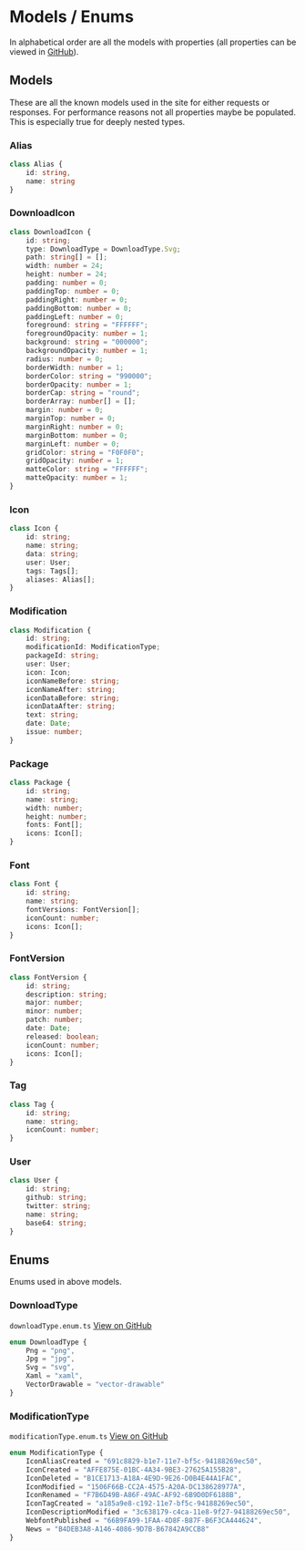 # Models / Enums

In alphabetical order are all the models with properties (all properties can be viewed in [GitHub](https://github.com/Templarian/MaterialDesign-Site/tree/master/src/app/shared/models)).

## Models

These are all the known models used in the site for either requests or responses. For performance reasons not all properties maybe be populated. This is especially true for deeply nested types.

### Alias

```typescript
class Alias {
    id: string,
    name: string
}
```

### DownloadIcon

```typescript
class DownloadIcon {
    id: string;
    type: DownloadType = DownloadType.Svg;
    path: string[] = [];
    width: number = 24;
    height: number = 24;
    padding: number = 0;
    paddingTop: number = 0;
    paddingRight: number = 0;
    paddingBottom: number = 0;
    paddingLeft: number = 0;
    foreground: string = "FFFFFF";
    foregroundOpacity: number = 1;
    background: string = "000000";
    backgroundOpacity: number = 1;
    radius: number = 0;
    borderWidth: number = 1;
    borderColor: string = "990000";
    borderOpacity: number = 1;
    borderCap: string = "round";
    borderArray: number[] = [];
    margin: number = 0;
    marginTop: number = 0;
    marginRight: number = 0;
    marginBottom: number = 0;
    marginLeft: number = 0;
    gridColor: string = "F0F0F0";
    gridOpacity: number = 1;
    matteColor: string = "FFFFFF";
    matteOpacity: number = 1;
}
```

### Icon

```typescript
class Icon {
    id: string;
    name: string;
    data: string;
    user: User;
    tags: Tags[];
    aliases: Alias[];
}
```

### Modification

```typescript
class Modification {
    id: string;
    modificationId: ModificationType;
    packageId: string;
    user: User;
    icon: Icon;
    iconNameBefore: string;
    iconNameAfter: string;
    iconDataBefore: string;
    iconDataAfter: string;
    text: string;
    date: Date;
    issue: number;
}
```

### Package

```typescript
class Package {
    id: string;
    name: string;
    width: number;
    height: number;
    fonts: Font[];
    icons: Icon[];
}
```

### Font

```typescript
class Font {
    id: string;
    name: string;
    fontVersions: FontVersion[];
    iconCount: number;
    icons: Icon[];
}
```

### FontVersion

```typescript
class FontVersion {
    id: string;
    description: string;
    major: number;
    minor: number;
    patch: number;
    date: Date;
    released: boolean;
    iconCount: number;
    icons: Icon[];
}
```

### Tag

```typescript
class Tag {
    id: string;
    name: string;
    iconCount: number;
}
```

### User

```typescript
class User {
    id: string;
    github: string;
    twitter: string;
    name: string;
    base64: string;
}
```

## Enums

Enums used in above models.

### DownloadType

`downloadType.enum.ts` [View on GitHub](https://github.com/Templarian/MaterialDesign-Site/blob/master/src/app/shared/enums/downloadType.enum.ts)

```typescript
enum DownloadType {
    Png = "png",
    Jpg = "jpg",
    Svg = "svg",
    Xaml = "xaml",
    VectorDrawable = "vector-drawable"
}
```

### ModificationType

`modificationType.enum.ts` [View on GitHub](https://github.com/Templarian/MaterialDesign-Site/blob/master/src/app/shared/enums/modificationType.enum.ts)

```typescript
enum ModificationType {
    IconAliasCreated = "691c8829-b1e7-11e7-bf5c-94188269ec50",
    IconCreated = "AFFE875E-01BC-4A34-9BE3-27625A155B28",
    IconDeleted = "B1CE1713-A18A-4E9D-9E26-D0B4E44A1FAC",
    IconModified = "1506F66B-CC2A-4575-A20A-DC138628977A",
    IconRenamed = "F7B6D49B-A86F-49AC-AF92-6B9D0DF6188B",
    IconTagCreated = "a185a9e8-c192-11e7-bf5c-94188269ec50",
    IconDescriptionModified = "3c638179-c4ca-11e8-9f27-94188269ec50",
    WebfontPublished = "66B9FA99-1FAA-4D8F-B87F-B6F3CA444624",
    News = "B4DEB3A8-A146-4086-9D7B-B67842A9CCB8"
}
```